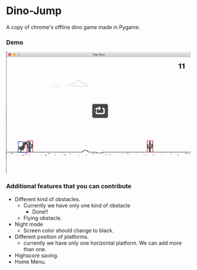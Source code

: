 # Dino-Jump
A copy of chrome's offline dino game made in Pygame.

### Demo 
![](demo.gif)

### Additional features that you can contribute
* Different kind of obstacles.
  * Currently we have only one kind of obstacle 
      * Done!!
  * Flying obstacle.
* Night mode
  * Screen color should change to black.
* Different position of platforms.
  * currently we have only one horizontal platform. We can add more than one.
* Highscore saving.
* Home Menu.
  
